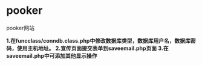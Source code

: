pooker
======

pooker网站

  **1.在funcclass/conndb.class.php中修改数据库类型，数据库用户名，数据库密码，使用主机地址。**
  **2.宣传页面提交表单到saveemail.php页面**
  **3.在saveemail.php中可添加其他显示操作**
  
